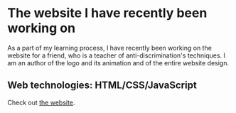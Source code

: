 # The website I have recently been working on

As a part of my learning process, I have recently been working on the website for a friend, who is a teacher of anti-discrimination's techniques. I am an author of the logo and its animation and of the entire website design.

## Web technologies: HTML/CSS/JavaScript

Check out [the website](https://jotkaaa.github.io/oxygen/).
